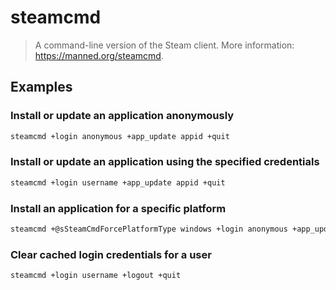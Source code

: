 # steamcmd

> A command-line version of the Steam client. More information: <https://manned.org/steamcmd>.

## Examples

### Install or update an application anonymously

```bash
steamcmd +login anonymous +app_update appid +quit
```

### Install or update an application using the specified credentials

```bash
steamcmd +login username +app_update appid +quit
```

### Install an application for a specific platform

```bash
steamcmd +@sSteamCmdForcePlatformType windows +login anonymous +app_update appid validate +quit
```

### Clear cached login credentials for a user

```bash
steamcmd +login username +logout +quit
```

